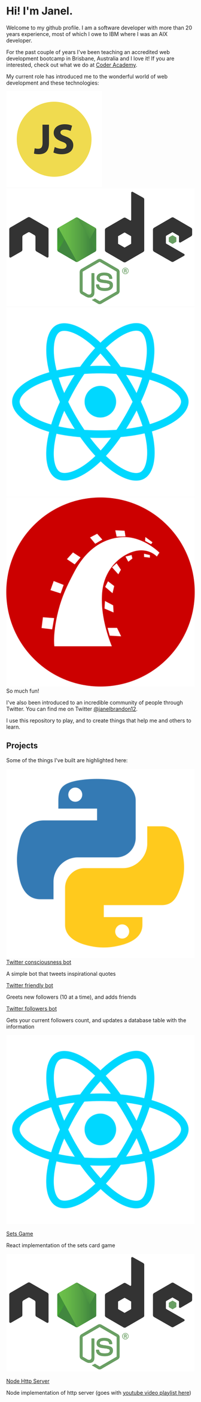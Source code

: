 <link rel="stylesheet" href="./styles.css">



# Hi! I'm Janel.

Welcome to my github profile. I am a software developer with more than 20 years experience, most of which I owe to IBM where I was an AIX developer.

For the past couple of years I've been teaching an accredited web development bootcamp in Brisbane, Australia and I love it! If you are interested, check out what we do at <a class="link" href="https://coderacademy.edu.au/" target="_blank">Coder Academy</a>.

My current role has introduced me to the wonderful world of web development and these technologies:
<div class="centered-box">
<img class="devicon-icon" src="js.svg" alt="javascript icon" />
<img class="devicon-icon" src="nodejs.svg" alt="nodejs icon" />
<img class="devicon-icon" src="react.svg" alt="react icon" />
<img class="devicon-icon" src="rails.svg" alt="rails icon" />
</div>
So much fun!

I've also been introduced to an incredible community of people through Twitter. You can find me on Twitter <a href="https://twitter.com/janelbrandon12" target="_blank">@janelbrandon12</a>.

I use this repository to play, and to create things that help me and others to learn.

## Projects

Some of the things I've built are highlighted here:
<div class="centered-box">
<img class="devicon-icon" src="python.svg" alt="python icon" />
</div>
<a class="project-link" href="https://github.com/janel-developer/twitter-consciousness-bot">Twitter consciousness bot</a>

A simple bot that tweets inspirational quotes

<a class="project-link" href="https://github.com/janel-developer/twitter-friendly-bot">Twitter friendly bot</a>

Greets new followers (10 at a time), and adds friends

<a class="project-link" href="https://github.com/janel-developer/twitter-followers-bot">Twitter followers bot</a>

Gets your current followers count, and updates a database table with the information


<div class="centered-box">
<img class="devicon-icon" src="react.svg" alt="react icon" />
</div>

<a class="project-link" href="https://github.com/janel-developer/sets-game">Sets Game</a>

React implementation of the sets card game

<div class="centered-box">
<img class="devicon-icon" src="nodejs.svg" alt="nodejs icon" />
</div>

<a class="project-link" href="https://github.com/janel-developer/node-web-server">Node Http Server</a>

Node implementation of http server (goes with <a href="https://www.youtube.com/playlist?list=PLjJnSS_3pkuzPr8NpCCnzVGHl_4m3JWbR">youtube video playlist here</a>)